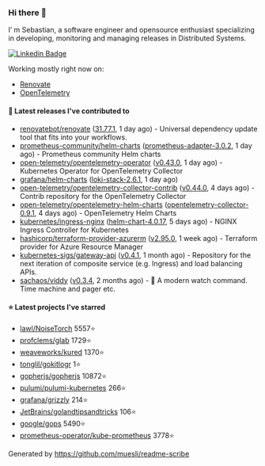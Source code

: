 ### Hi there 👋

I’ m Sebastian, a software engineer and opensource enthusiast specializing in developing, monitoring and managing releases in Distributed Systems.

[![Linkedin Badge](https://img.shields.io/badge/-LinkedIn-blue?style=flat&logo=Linkedin&logoColor=white&link=https://www.linkedin.com/in/sebastian-poxhofer/)](https://www.linkedin.com/in/sebastian-poxhofer/)

Working mostly right now on:
- [Renovate](https://github.com/renovatebot/renovate)
- [OpenTelemetry](https://github.com/open-telemetry)



#### 🚀 Latest releases I've contributed to

- [renovatebot/renovate](https://github.com/renovatebot/renovate) ([31.77.1](https://github.com/renovatebot/renovate/releases/tag/31.77.1), 1 day ago) - Universal dependency update tool that fits into your workflows.
- [prometheus-community/helm-charts](https://github.com/prometheus-community/helm-charts) ([prometheus-adapter-3.0.2](https://github.com/prometheus-community/helm-charts/releases/tag/prometheus-adapter-3.0.2), 1 day ago) - Prometheus community Helm charts
- [open-telemetry/opentelemetry-operator](https://github.com/open-telemetry/opentelemetry-operator) ([v0.43.0](https://github.com/open-telemetry/opentelemetry-operator/releases/tag/v0.43.0), 1 day ago) - Kubernetes Operator for OpenTelemetry Collector
- [grafana/helm-charts](https://github.com/grafana/helm-charts) ([loki-stack-2.6.1](https://github.com/grafana/helm-charts/releases/tag/loki-stack-2.6.1), 1 day ago)
- [open-telemetry/opentelemetry-collector-contrib](https://github.com/open-telemetry/opentelemetry-collector-contrib) ([v0.44.0](https://github.com/open-telemetry/opentelemetry-collector-contrib/releases/tag/v0.44.0), 4 days ago) - Contrib repository for the OpenTelemetry Collector
- [open-telemetry/opentelemetry-helm-charts](https://github.com/open-telemetry/opentelemetry-helm-charts) ([opentelemetry-collector-0.9.1](https://github.com/open-telemetry/opentelemetry-helm-charts/releases/tag/opentelemetry-collector-0.9.1), 4 days ago) - OpenTelemetry Helm Charts
- [kubernetes/ingress-nginx](https://github.com/kubernetes/ingress-nginx) ([helm-chart-4.0.17](https://github.com/kubernetes/ingress-nginx/releases/tag/helm-chart-4.0.17), 5 days ago) - NGINX Ingress Controller for Kubernetes
- [hashicorp/terraform-provider-azurerm](https://github.com/hashicorp/terraform-provider-azurerm) ([v2.95.0](https://github.com/hashicorp/terraform-provider-azurerm/releases/tag/v2.95.0), 1 week ago) - Terraform provider for Azure Resource Manager
- [kubernetes-sigs/gateway-api](https://github.com/kubernetes-sigs/gateway-api) ([v0.4.1](https://github.com/kubernetes-sigs/gateway-api/releases/tag/v0.4.1), 1 month ago) - Repository for the next iteration of composite service (e.g. Ingress) and load balancing APIs.
- [sachaos/viddy](https://github.com/sachaos/viddy) ([v0.3.4](https://github.com/sachaos/viddy/releases/tag/v0.3.4), 2 months ago) - 👀 A modern watch command. Time machine and pager etc.

#### ⭐ Latest projects I've starred

- [lawl/NoiseTorch](https://github.com/lawl/NoiseTorch}) 5557⭐
- [profclems/glab](https://github.com/profclems/glab}) 1729⭐
- [weaveworks/kured](https://github.com/weaveworks/kured}) 1370⭐
- [tonglil/gokitlogr](https://github.com/tonglil/gokitlogr}) 1⭐
- [gopherjs/gopherjs](https://github.com/gopherjs/gopherjs}) 10872⭐
- [pulumi/pulumi-kubernetes](https://github.com/pulumi/pulumi-kubernetes}) 266⭐
- [grafana/grizzly](https://github.com/grafana/grizzly}) 214⭐
- [JetBrains/golandtipsandtricks](https://github.com/JetBrains/golandtipsandtricks}) 106⭐
- [google/gops](https://github.com/google/gops}) 5490⭐
- [prometheus-operator/kube-prometheus](https://github.com/prometheus-operator/kube-prometheus}) 3778⭐



Generated by https://github.com/muesli/readme-scribe
